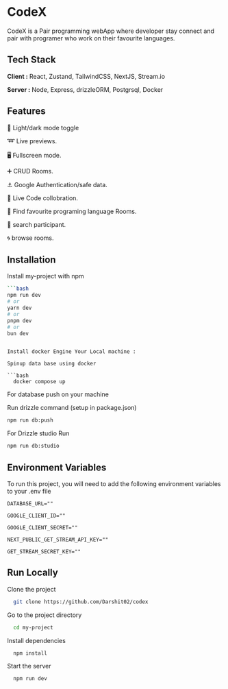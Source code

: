 # CodeX

CodeX is a Pair programming webApp where developer stay connect and pair with programer who work on their favourite languages. 


## Tech Stack

**Client :** React, Zustand, TailwindCSS, NextJS, Stream.io

**Server :** Node, Express, drizzleORM, Postgrsql, Docker


## Features

🌙 Light/dark mode toggle

➿ Live previews.

🖥️ Fullscreen mode.

➕ CRUD Rooms.

⚓ Google Authentication/safe data.

🎉 Live Code collobration.

🔎 Find favourite programing language Rooms.

🦭 search participant.

🌀 browse rooms.


## Installation

Install my-project with npm

```bash
```bash
npm run dev
# or
yarn dev
# or
pnpm dev
# or
bun dev
```
```

Install docker Engine Your Local machine :

Spinup data base using docker 

```bash
  docker compose up
```

For database push on your machine 

Run drizzle command (setup in package.json)

```bash
npm run db:push
```
For Drizzle studio Run 

```bash
npm run db:studio
```
## Environment Variables

To run this project, you will need to add the following environment variables to your .env file

`DATABASE_URL=""`

`GOOGLE_CLIENT_ID=""`

`GOOGLE_CLIENT_SECRET=""`

`NEXT_PUBLIC_GET_STREAM_API_KEY=""`

`GET_STREAM_SECRET_KEY=""`


## Run Locally

Clone the project

```bash
  git clone https://github.com/Darshit02/codex
```

Go to the project directory

```bash
  cd my-project
```

Install dependencies

```bash
  npm install
```

Start the server

```bash
  npm run dev
```


